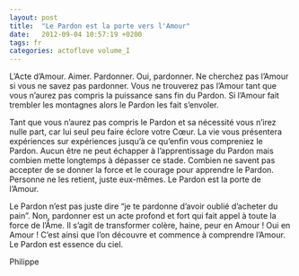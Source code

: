 ```yaml
---
layout: post
title:  "Le Pardon est la porte vers l'Amour"
date:   2012-09-04 10:57:19 +0200
tags: fr
categories: actoflove volume_I
---
```

L’Acte d’Amour. Aimer. Pardonner. Oui, pardonner. Ne cherchez pas l’Amour si vous ne savez pas pardonner. Vous ne trouverez pas l’Amour tant que vous n’aurez pas compris la puissance sans fin du Pardon. Si l’Amour fait trembler les montagnes alors le Pardon les fait s’envoler.

Tant que vous n’aurez pas compris le Pardon et sa nécessité vous n’irez nulle part, car lui seul peu faire éclore votre Cœur. La vie vous présentera expériences sur expériences jusqu’à ce qu’enfin vous compreniez le Pardon. Aucun être ne peut échapper à l’apprentissage du Pardon mais combien mette longtemps à dépasser ce stade. Combien ne savent pas accepter de se donner la force et le courage pour apprendre le Pardon. Personne ne les retient, juste eux-mêmes. Le Pardon est la porte de l’Amour.

Le Pardon n’est pas juste dire “je te pardonne d’avoir oublié d’acheter du pain”. Non, pardonner est un acte profond et fort qui fait appel à toute la force de l’Âme. Il s’agit de transformer colère, haine, peur en Amour ! Oui en Amour ! C’est ainsi que l’on découvre et commence à comprendre l’Amour. Le Pardon est essence du ciel.

Philippe


<!-- 
Ce(tte) œuvre est mise à disposition selon les termes de la Licence Creative Commons Attribution - Pas d’Utilisation Commerciale 4.0 International.
-->